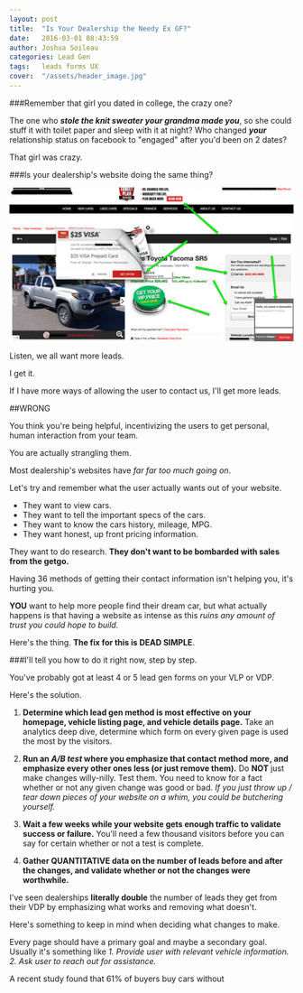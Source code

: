 ```yaml
---
layout: post
title:  "Is Your Dealership the Needy Ex GF?"
date:   2016-03-01 08:43:59
author: Joshua Soileau
categories: Lead Gen
tags:	leads forms UX
cover:  "/assets/header_image.jpg"
---
```




###Remember that girl you dated in college, the crazy one?

The one who ***stole the knit sweater your grandma made you***, so she could stuff it with toilet paper and sleep with it at night?
Who changed ***your*** relationship status on facebook to "engaged" after you'd been on 2 dates?

That girl was crazy.

###Is your dealership's website doing the same thing?

<img src="/assets/needy-gf.png" alt="Is your website the needy ex girlfriend?"/>

Listen, we all want more leads.

I get it.

If I have more ways of allowing the user to contact us, I'll get more leads.

##WRONG

You think you're being helpful, incentivizing the users to get personal, human interaction from your team.

You are actually strangling them.

Most dealership's websites have *far far too much going on*.

Let's try and remember what the user actually wants out of your website.

- They want to view cars.
- They want to tell the important specs of the cars.
- They want to know the cars history, mileage, MPG.
- They want honest, up front pricing information.

They want to do research. **They don't want to be bombarded with sales from the getgo.**

Having 36 methods of getting their contact information isn't helping you, it's hurting you.

**YOU** want to help more people find their dream car, but what actually happens is that having a website as intense as this *ruins any amount of trust you could hope to build.*

Here's the thing. **The fix for this is DEAD SIMPLE**.

###I'll tell you how to do it right now, step by step.

You've probably got at least 4 or 5 lead gen forms on your VLP or VDP.

Here's the solution.

1. **Determine which lead gen method is most effective on your homepage, vehicle listing page, and vehicle details page.**
Take an analytics deep dive, determine which form on every given page is used the most by the visitors.

2. **Run an *A/B test* where you emphasize that contact method more, and emphasize every other ones less (or just remove them).**
Do **NOT** just make changes willy-nilly. Test them. You need to know for a fact whether or not any given change was good or bad. *If you just throw up / tear down pieces of your website on a whim, you could be butchering yourself.*

3. **Wait a few weeks while your website gets enough traffic to validate success or failure.** You'll need a few thousand visitors before you can say for certain whether or not a test is complete.

4. **Gather QUANTITATIVE data on the number of leads before and after the changes, and validate whether or not the changes were worthwhile.**

I've seen dealerships **literally double** the number of leads they get from their VDP by emphasizing what works and removing what doesn't.

Here's something to keep in mind when deciding what changes to make.

Every page should have a primary goal and maybe a secondary goal.
Usually it's something like *1. Provide user with relevant vehicle information. 2. Ask user to reach out for assistance.*

A recent study found that 61% of buyers buy cars without